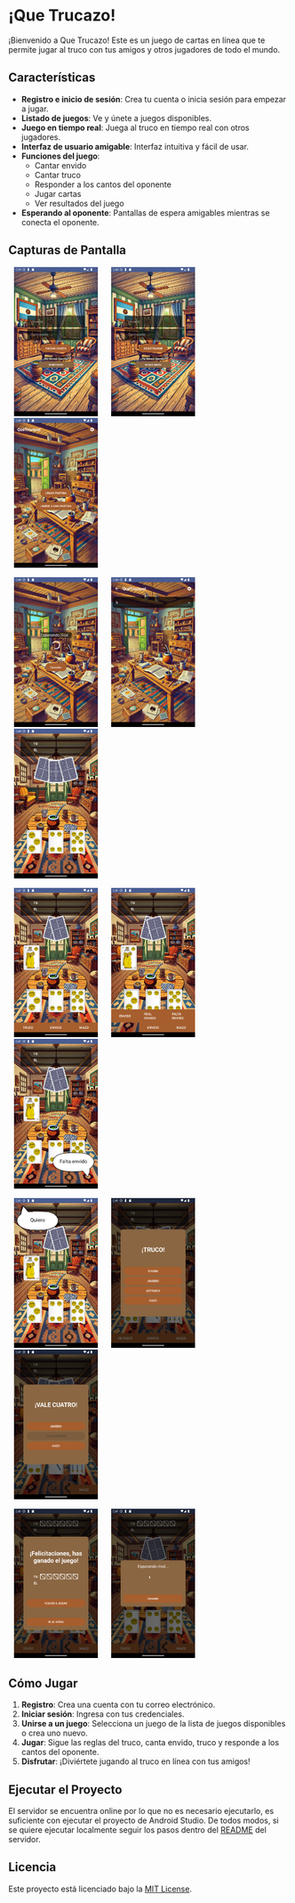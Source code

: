 # ¡Que Trucazo!

¡Bienvenido a Que Trucazo! Este es un juego de cartas en línea que te permite jugar al truco con tus amigos y otros jugadores de todo el mundo.

## Características

- **Registro e inicio de sesión**: Crea tu cuenta o inicia sesión para empezar a jugar.
- **Listado de juegos**: Ve y únete a juegos disponibles.
- **Juego en tiempo real**: Juega al truco en tiempo real con otros jugadores.
- **Interfaz de usuario amigable**: Interfaz intuitiva y fácil de usar.
- **Funciones del juego**:
  - Cantar envido
  - Cantar truco
  - Responder a los cantos del oponente
  - Jugar cartas
  - Ver resultados del juego
- **Esperando al oponente**: Pantallas de espera amigables mientras se conecta el oponente.

## Capturas de Pantalla

<p float="left">
  <img style="margin-left:10px;margin-right:10px" src="./screenshots/1_login.png" width="30%" />
  <img style="margin-left:10px;margin-right:10px" src="./screenshots/2_register.png" width="30%" />
  <img style="margin-left:10px;margin-right:10px" src="./screenshots/3_main.png" width="30%" />
</p>
<p float="left">
  <img style="margin-left:10px;margin-right:10px" src="./screenshots/4_waiting_game.png" width="30%" />
  <img style="margin-left:10px;margin-right:10px" src="./screenshots/5_list_games.png" width="30%" />
  <img style="margin-left:10px;margin-right:10px" src="./screenshots/6_game.png" width="30%" />
</p>
<p float="left">
  <img style="margin-left:10px;margin-right:10px" src="./screenshots/7_thrown_card.png" width="30%" />
  <img style="margin-left:10px;margin-right:10px" src="./screenshots/8_envido.png" width="30%" />
  <img style="margin-left:10px;margin-right:10px" src="./screenshots/9_envido_selected.png" width="30%" />
</p>
<p float="left">
  <img style="margin-left:10px;margin-right:10px" src="./screenshots/10_opponent_response.png" width="30%" />
  <img style="margin-left:10px;margin-right:10px" src="./screenshots/11_truco.png" width="30%" />
  <img style="margin-left:10px;margin-right:10px" src="./screenshots/12_vale_cuatro.png" width="30%" />
</p>
<p float="left">
  <img style="margin-left:10px;margin-right:10px" src="./screenshots/13_game_result.png" width="30%" />
  <img style="margin-left:10px;margin-right:10px" src="./screenshots/14_waiting_opponent.png" width="30%" />
</p>

## Cómo Jugar

1. **Registro**: Crea una cuenta con tu correo electrónico.
2. **Iniciar sesión**: Ingresa con tus credenciales.
3. **Unirse a un juego**: Selecciona un juego de la lista de juegos disponibles o crea uno nuevo.
4. **Jugar**: Sigue las reglas del truco, canta envido, truco y responde a los cantos del oponente.
5. **Disfrutar**: ¡Diviértete jugando al truco en línea con tus amigos!

## Ejecutar el Proyecto

El servidor se encuentra online por lo que no es necesario ejecutarlo, es suficiente con ejecutar el proyecto de Android Studio. De todos modos, si se quiere ejecutar localmente seguir los pasos dentro del [README](./server/README.md) del servidor.

## Licencia

Este proyecto está licenciado bajo la [MIT License](LICENSE).

